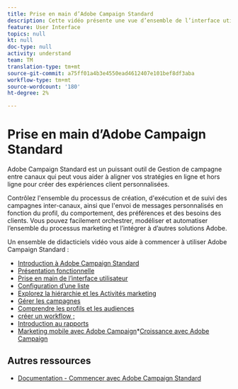 ```yaml
---
title: Prise en main d’Adobe Campaign Standard
description: Cette vidéo présente une vue d’ensemble de l’interface utilisateur d’Adobe Campaign Standard ainsi que les principales fonctionnalités et fonctionnalités.
feature: User Interface
topics: null
kt: null
doc-type: null
activity: understand
team: TM
translation-type: tm+mt
source-git-commit: a75ff01a4b3e4550ead4612407e101bef8df3aba
workflow-type: tm+mt
source-wordcount: '180'
ht-degree: 2%

---
```



# Prise en main d’Adobe Campaign Standard

Adobe Campaign Standard est un puissant outil de Gestion de campagne entre canaux qui peut vous aider à aligner vos stratégies en ligne et hors ligne pour créer des expériences client personnalisées.

Contrôlez l&#39;ensemble du processus de création, d&#39;exécution et de suivi des campagnes inter-canaux, ainsi que l&#39;envoi de messages personnalisés en fonction du profil, du comportement, des préférences et des besoins des clients. Vous pouvez facilement orchestrer, modéliser et automatiser l’ensemble du processus marketing et l’intégrer à d’autres solutions Adobe.

Un ensemble de didacticiels vidéo vous aide à commencer à utiliser Adobe Campaign Standard :

* [Introduction à Adobe Campaign Standard](/help/getting-started/adobe-campaign-standard-introduction.md)
* [Présentation fonctionnelle](/help/getting-started/functional-overview.md)
* [Prise en main de l’interface utilisateur](/help/getting-started/getting-started-with-the-ui.md)
* [Configuration d’une liste](/help/getting-started/configure-a-list.md)
* [Explorez la hiérarchie et les Activités marketing](/help/getting-started/explore-hierarchy-and-marketing-activities.md)
* [Gérer les campagnes](/help/getting-started/managing-campaigns.md)
* [Comprendre les profils et les audiences](/help/getting-started/understanding-profiles-and-audiences.md)
* [créer un workflow ;](/help/managing-processes-and-data/create-workflow.md)
* [Introduction au rapports](/help/getting-started/reporting-with-adobe-campaign-introduction.md)
* [Marketing mobile avec Adobe Campaign](/help/getting-started/mobile-marketing-with-adobe-campaign.md)*[Croissance avec Adobe Campaign](/help/getting-started/growing-with-adobe-campaign.md)

## Autres ressources

* [Documentation - Commencer avec Adobe Campaign Standard](https://docs.adobe.com/content/help/en/campaign-standard/using/getting-started/about-campaign-standard.html)
